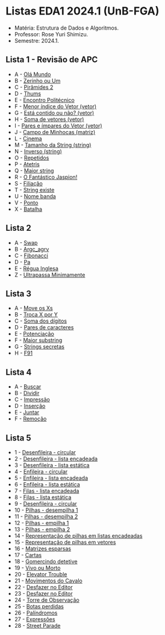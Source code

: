 # Listas EDA1 2024.1 (UnB-FGA)

* Matéria: Estrutura de Dados e Algoritmos.
* Professor: Rose Yuri Shimizu.
* Semestre: 2024.1.

## Lista 1 - Revisão de APC
* A - [Olá Mundo](https://moj.naquadah.com.br/contests/rysh1alistaeda120241/olamundo.pdf)
* B - [Zerinho ou Um](https://moj.naquadah.com.br/contests/rysh1alistaeda120241/zerinho_um.pdf)
* C - [Pirâmides 2](https://moj.naquadah.com.br/contests/rysh1alistaeda120241/piramides2.pdf)
* D - [Thums](https://moj.naquadah.com.br/contests/rysh1alistaeda120241/printthums.pdf)
* E - [Encontro Politécnico](https://moj.naquadah.com.br/contests/rysh1alistaeda120241/ep-e2d84744333933d4297a8f251844ea6d.pdf)
* F - [Menor índice do Vetor (vetor)](https://moj.naquadah.com.br/contests/rysh1alistaeda120241/vetor2.pdf)
* G - [Está contido ou não? (vetor)](https://moj.naquadah.com.br/contests/rysh1alistaeda120241/vetor5.pdf)
* H - [Soma de vetores (vetor)](https://moj.naquadah.com.br/contests/rysh1alistaeda120241/vetor6.pdf)
* I - [Pares e ímpares do Vetor (vetor)](https://moj.naquadah.com.br/contests/rysh1alistaeda120241/vetor3.pdf)
* J - [Campo de Minhocas (matriz)](https://moj.naquadah.com.br/contests/rysh1alistaeda120241/minhoca.pdf)
* L - [Cinema](https://moj.naquadah.com.br/contests/rysh1alistaeda120241/cinema.pdf)
* M - [Tamanho da String (string)](https://moj.naquadah.com.br/contests/rysh1alistaeda120241/string1.pdf)
* N - [Inverso (string)](https://moj.naquadah.com.br/contests/rysh1alistaeda120241/string2.pdf)
* O - [Repetidos](https://moj.naquadah.com.br/contests/rysh1alistaeda120241/vetor_qtd_repetidos.pdf)
* P - [Atetris](https://moj.naquadah.com.br/contests/rysh1alistaeda120241/matriz-atetris.pdf)
* Q - [Maior string](https://moj.naquadah.com.br/contests/rysh1alistaeda120241/string3.pdf)
* R - [O Fantástico Jaspion!](https://moj.naquadah.com.br/contests/rysh1alistaeda120241/jaspion.pdf)
* S - [Filiação](https://moj.naquadah.com.br/contests/rysh1alistaeda120241/filiacao.pdf)
* T - [String existe](https://moj.naquadah.com.br/contests/rysh1alistaeda120241/string_existe.pdf)
* U - [Nome banda](https://moj.naquadah.com.br/contests/rysh1alistaeda120241/struct-nome-banda.pdf)
* V - [Ponto](https://moj.naquadah.com.br/contests/rysh1alistaeda120241/struct-ponto.pdf)
* X - [Batalha](https://moj.naquadah.com.br/contests/rysh1alistaeda120241/batalha-civilizacoes_funcao.pdf)

## Lista 2 
* A - [Swap](https://moj.naquadah.com.br/contests/rysh2alistaeda120241/swap.pdf)
* B - [Argc_agrv](https://moj.naquadah.com.br/contests/rysh2alistaeda120241/argc_argv.pdf)
* C - [Fibonacci](https://moj.naquadah.com.br/contests/rysh2alistaeda120241/fibonacci-memoizacao.pdf)
* D - [Pa](https://moj.naquadah.com.br/contests/rysh2alistaeda120241/pa-recursivo.pdf)
* E - [Régua Inglesa](https://moj.naquadah.com.br/contests/rysh2alistaeda120241/regua-inglesa.pdf)
* Z - [Ultrapassa Minimamente](https://moj.naquadah.com.br/contests/rysh2alistaeda120241/ultrapassaminimamente.pdf)

## Lista 3 
* A - [Move os Xs](https://moj.naquadah.com.br/contests/rysh3alistaeda120241/moveX.pdf)
* B - [Troca X por Y](https://moj.naquadah.com.br/contests/rysh3alistaeda120241/replaceXY.pdf)
* C - [Soma dos dígitos](https://moj.naquadah.com.br/contests/rysh3alistaeda120241/soma-digitos.pdf)
* D - [Pares de caracteres](https://moj.naquadah.com.br/contests/rysh3alistaeda120241/conta-pares-string.pdf)
* E - [Potenciação](https://moj.naquadah.com.br/contests/rysh3alistaeda120241/potencia-rec.pdf)
* F - [Maior substring](https://moj.naquadah.com.br/contests/rysh3alistaeda120241/largest-substring.pdf)
* G - [Strings secretas](https://moj.naquadah.com.br/contests/rysh3alistaeda120241/str-secreta.pdf)
* H - [F91](https://moj.naquadah.com.br/contests/rysh3alistaeda120241/f91.pdf)

## Lista 4
* A - [Buscar](https://moj.naquadah.com.br/contests/rysh4alistaeda120241/le-busca.pdf) 
* B - [Dividir](https://moj.naquadah.com.br/contests/rysh4alistaeda120241/le-divide.pdf)
* C - [Impressão](https://moj.naquadah.com.br/contests/rysh4alistaeda120241/le-impressao.pdf)
* D - [Inserção](https://moj.naquadah.com.br/contests/rysh4alistaeda120241/le-insercao.pdf)
* E - [Juntar](https://moj.naquadah.com.br/contests/rysh4alistaeda120241/le-junta.pdf)
* F - [Remoção](https://moj.naquadah.com.br/contests/rysh4alistaeda120241/le-remocao.pdf)

## Lista 5
* 1 - [Desenfileira - circular](https://moj.naquadah.com.br/contests/rysh5alistaeda120241/fila-desenfileira-circular.pdf)
* 2 - [Desenfileira - lista encadeada](https://moj.naquadah.com.br/contests/rysh5alistaeda120241/fila-desenfileira-lista.pdf)
* 3 - [Desenfileira - lista estática](https://moj.naquadah.com.br/contests/rysh5alistaeda120241/fila-desenfileira-vetor.pdf)
* 4 - [Enfileira - circular](https://moj.naquadah.com.br/contests/rysh5alistaeda120241/fila-enfileira-circular.pdf) 
* 5 - [Enfileira - lista encadeada](https://moj.naquadah.com.br/contests/rysh5alistaeda120241/fila-enfileira-lista.pdf)
* 6 - [Enfileira - lista estática](https://moj.naquadah.com.br/contests/rysh5alistaeda120241/fila-enfileira-vetor.pdf)
* 7 - [Filas - lista encadeada](https://moj.naquadah.com.br/contests/rysh5alistaeda120241/filas-listas.pdf)
* 8 - [Filas - lista estática](https://moj.naquadah.com.br/contests/rysh5alistaeda120241/filas-vetores.pdf)
* 9 - [Desenfileira - circular](https://moj.naquadah.com.br/contests/rysh5alistaeda120241/fila-desenfileira-circular.pdf)
* 10 - [Pilhas - desempilha 1](https://moj.naquadah.com.br/contests/rysh5alistaeda120241/pilha-desempilha-lista.pdf) 
* 11 - [Pilhas - desempilha 2](https://moj.naquadah.com.br/contests/rysh5alistaeda120241/pilha-desempilha-vetor.pdf)
* 12 - [Pilhas - empilha 1](https://moj.naquadah.com.br/contests/rysh5alistaeda120241/pilha-empilha-lista.pdf)
* 13 - [Pilhas - empilha 2](https://moj.naquadah.com.br/contests/rysh5alistaeda120241/pilha-empilha-vetor.pdf)
* 14 - [Representação de pilhas em listas encadeadas](https://moj.naquadah.com.br/contests/rysh5alistaeda120241/pilhas-listas.pdf) 
* 15 - [Representação de pilhas em vetores](https://moj.naquadah.com.br/contests/rysh5alistaeda120241/pilhas-vetores.pdf) 
* 16 - [Matrizes esparsas](https://moj.naquadah.com.br/contests/rysh5alistaeda120241/spmatrix-vector.pdf)
* 17 - [Cartas](https://moj.naquadah.com.br/contests/rysh5alistaeda120241/cartas2.pdf)
* 18 - [Gomercindo detetive](https://moj.naquadah.com.br/contests/rysh5alistaeda120241/detetive.pdf)
* 19 - [Vivo ou Morto](http://br.spoj.com/problems/VIVO.pdf)
* 20 - [Elevator Trouble](http://www.spoj.com/problems/ELEVTRBL.pdf)
* 21 - [Movimentos do Cavalo](https://moj.naquadah.com.br/contests/rysh5alistaeda120241/movimentos-cavalo.pdf)
* 22 - [Desfazer no Editor](https://moj.naquadah.com.br/contests/rysh5alistaeda120241/ctrl-z.pdf)
* 23 - [Desfazer no Editor](https://moj.naquadah.com.br/contests/rysh5alistaeda120241/douglaswiki.pdf)
* 24 - [Torre de Observação](https://moj.naquadah.com.br/contests/rysh5alistaeda120241/terreno.pdf)
* 25 - [Botas perdidas](https://moj.naquadah.com.br/contests/rysh5alistaeda120241/botas.pdf)
* 26 - [Palíndromos](https://moj.naquadah.com.br/contests/rysh5alistaeda120241/palindromo.pdf)
* 27 - [Expressões](http://br.spoj.com/problems/EXPRES11.pdf)
* 28 - [Street Parade](http://www.spoj.com/problems/STPAR.pdf)

